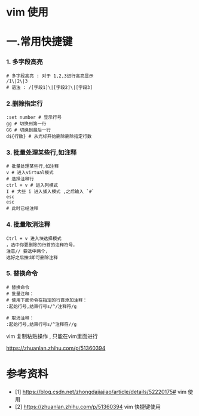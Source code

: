 # vim 使用



# 一.常用快捷键

### 1. 多字段高亮

```shell
# 多字段高亮 : 对于 1,2,3进行高亮显示
/1\|2\|3  
# 语法 : /[字段1]\|[字段2]\|[字段3]
```

### 2.删除指定行
```shell
:set number # 显示行号
gg # 切换到第一行
GG # 切换到最后一行
d${行数} # 从光标开始删除删除指定行数
```

### 3. 批量处理某些行,如注释
```shell
# 批量处理某些行,如注释
v # 进入virtual模式
# 选择注释行
ctrl + v # 进入列模式
I # 大些 i 进入插入模式 ,之后输入 `#` 
esc 
esc
# 此时已经注释
```

### 4. 批量取消注释
```shell
Ctrl + v 进入块选择模式
，选中你要删除的行首的注释符号，
注意// 要选中两个，
选好之后按d即可删除注释
```

### 5. 替换命令
```shell
# 替换命令
# 批量注释：
# 使用下面命令在指定的行首添加注释：
:起始行号,结束行号s/^/注释符/g

# 取消注释：
:起始行号,结束行号s/^注释符//g
```



vim 复制粘贴操作 , 只能在vim里面进行

https://zhuanlan.zhihu.com/p/51360394





# 参考资料

- [1] https://blog.csdn.net/zhongdajiajiao/article/details/52220175# vim 使用
- [2] https://zhuanlan.zhihu.com/p/51360394 vim 快捷键使用

